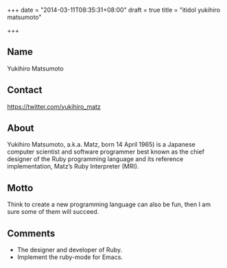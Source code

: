 +++
date = "2014-03-11T08:35:31+08:00"
draft = true
title = "itidol yukihiro matsumoto"

+++



## Name

Yukihiro Matsumoto

## Contact

<https://twitter.com/yukihiro_matz>

## About

Yukihiro Matsumoto, a.k.a. Matz, born 14 April 1965) is a Japanese computer scientist and software programmer best known as the chief designer of the Ruby programming language and its reference implementation, Matz’s Ruby Interpreter (MRI).

## Motto

Think to create a new programming language can also be fun, then I am sure some of them will succeed.

## Comments

* The designer and developer of Ruby.
* Implement the ruby-mode for Emacs.